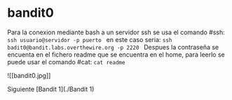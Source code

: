 
# bandit0
Para la conexion mediante bash a un servidor ssh se usa el comando #ssh:
```ssh usuario@servidor -p puerto ```
en este caso seria:
```ssh badit0@bandit.labs.overthewire.org -p 2220 ```
Despues la contraseña se encuenta en el fichero readme que se encuentra en el home, para leerlo se puede usar el comando #cat:
```cat readme```

![[bandit0.jpg]]

Siguiente [Bandit 1](./Bandit 1)
